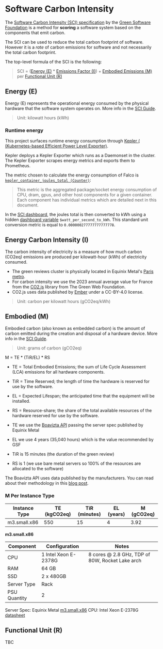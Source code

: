 # Software Carbon Intensity

The [Software Carbon Intensity (SCI) specification][1] by the [Green Software Foundation](https://greensoftware.foundation/) is a method for **scoring** a software system based on the components that emit carbon.

The SCI can be used to reduce the total carbon footprint of software. However it is a _rate_ of carbon emissions for software and not necessarily the total carbon footprint.

The top-level formula of the SCI is the following:

> SCI = ([Energy (E)][2] * [Emissions Factor (I)][3]) + [Embodied Emissions (M)][4] per [Functional Unit (R)][5]

## Energy (E)

Energy (E) represents the operational energy consumed by the physical hardware that the software system operates on. More info in the [SCI Guide][2].

> Unit: kilowatt hours (kWh)

### Runtime energy

This project surfaces runtime energy consumption through [Kepler ( (Kubernetes-based Efficient Power Level Exporter)](https://github.com/sustainable-computing-io/kepler).

Kepler deploys a Kepler Exporter which runs as a Daemonset in the cluster. The Kepler Exporter scrapes energy metrics and exports them to Prometheus.

The metric chosen to calculate the energy consumption of Falco is [`kepler_container_joules_total (Counter)`](https://sustainable-computing.io/design/metrics/):

> This metric is the aggregated package/socket energy consumption of CPU, dram, gpus, and other host components for a given container. Each component has individual metrics which are detailed next in this document.

In the [SCI dashboard](https://github.com/cncf-tags/green-reviews-tooling/blob/3a6266ceae99f40aaa367174ffb899385caf1d50/clusters/base/falco-sci.yaml#L505), the joules total is then converted to kWh using a hidden [dashboard variable](https://grafana.com/docs/grafana/latest/dashboards/variables/) `$watt_per_second_to_kWh`. This standard unit conversion metric is equal to `0.000000277777777777778`.

## Energy Carbon Intensity (I)

The carbon intensity of electricity is a measure of how much carbon (CO2eq) emissions are produced per kilowatt-hour (kWh) of electricity consumed.

- The green reviews cluster is physically located in Equinix Metal's [Paris metro](https://deploy.equinix.com/locations/).
- For carbon intensity we use the 2023 annual average value for France from the [CO2.js](https://github.com/thegreenwebfoundation/co2.js/blob/main/data/output/average-intensities.json#L422-L427) library from The Green Web Foundation.
- CO2.js uses data published by [Ember](https://ember-climate.org/data/) under a CC-BY-4.0 license. 

> Unit: carbon per kilowatt hours (gCO2eq/kWh)

## Embodied (M)

Embodied carbon (also known as embedded carbon) is the amount of carbon emitted during the creation and disposal of a hardware device. More info in the [SCI Guide][4].

> Unit: grams of carbon (gCO2eq)

M = TE * (TiR/EL) * RS

- TE = Total Embodied Emissions; the sum of Life Cycle Assessment (LCA) emissions for all hardware components.
- TiR = Time Reserved; the length of time the hardware is reserved for use by the software.
- EL = Expected Lifespan; the anticipated time that the equipment will be installed.
- RS = Resource-share; the share of the total available resources of the hardware reserved for use by the software.

- TE we use the [Boavizta API](https://doc.api.boavizta.org/) passing the server spec published by Equinix Metal
- EL we use 4 years (35,040 hours) which is the value recommended by GSF
- TiR is 15 minutes (the duration of the green review)
- RS is 1 (we use bare metal servers so 100% of the resources are allocated to the software)

The Boavizta API uses data published by the manufacturers. You can read about their methodology in this [blog post](https://www.boavizta.org/en/blog/empreinte-de-la-fabrication-d-un-serveur).

### M Per Instance Type

| Instance Type	| TE (kgCO2eq) | TiR (minutes) | EL (years) | M (gCO2eq) |
|---------------|--------------|---------------|------------|------------|
| m3.small.x86  | 550          | 15            | 4          |	3.92     |

**m3.small.x86**

| Component   | Configuration        | Notes                                           |
|-------------|----------------------|-------------------------------------------------|
| CPU         | 1 Intel Xeon E-2378G | 8 cores @ 2.8 GHz, TDP of 80W, Rocket Lake arch |
| RAM         | 64 GB                |                                                 |
| SSD         | 2 x 480GB            |                                                 |
| Server Type | Rack                 |                                                 |
| PSU Quantity| 2                    |                                                 |

Server Spec: Equinix Metal [m3.small.x86](https://deploy.equinix.com/product/servers/m3-small/)
CPU: Intel Xeon E-2378G [datasheet](https://www.intel.com/content/www/us/en/products/sku/212262/intel-xeon-e2378g-processor-16m-cache-2-80-ghz/specifications.html)

## Functional Unit (R)

TBC

<!-- Sources -->
[1]: https://sci.greensoftware.foundation/
[2]: https://sci-guide.greensoftware.foundation/E
[3]: https://sci-guide.greensoftware.foundation/I
[4]: https://sci-guide.greensoftware.foundation/M
[5]: https://sci-guide.greensoftware.foundation/R
